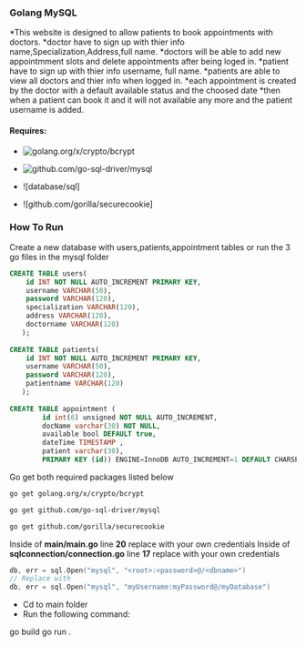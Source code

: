 ### Golang MySQL 
*This website is designed to allow patients to book appointments with doctors.
*doctor have to sign up with thier info name,Specialization,Address,full name.
*doctors will be able to add new appointmment slots and delete appointments after being loged in.
*patient have to sign up with thier info username, full name.
*patients are able to view all doctors and thier info when logged in.
*each appointment is created by the doctor with  a default available status and the choosed date 
*then when a patient can book it and it will not available any more and the patient username is added.

#### Requires: 

* ![golang.org/x/crypto/bcrypt](https://godoc.org/golang.org/x/crypto/bcrypt)

* ![github.com/go-sql-driver/mysql](https://github.com/go-sql-driver/mysql)

* ![database/sql]

* ![github.com/gorilla/securecookie]

### How To Run 

Create a new database with  users,patients,appointment tables 
or run the 3 go files in the mysql folder
```sql
CREATE TABLE users(
    id INT NOT NULL AUTO_INCREMENT PRIMARY KEY,
    username VARCHAR(50),
    password VARCHAR(120),
	specialization VARCHAR(120),
	address VARCHAR(120),
	doctorname VARCHAR(120)
   );
   
CREATE TABLE patients(
    id INT NOT NULL AUTO_INCREMENT PRIMARY KEY,
    username VARCHAR(50),
    password VARCHAR(120),
	patientname VARCHAR(120)
   );
   
CREATE TABLE appointment (
		id int(6) unsigned NOT NULL AUTO_INCREMENT,
		docName varchar(30) NOT NULL,
		available bool DEFAULT true,
		dateTime TIMESTAMP ,
		patient varchar(30),
		PRIMARY KEY (id)) ENGINE=InnoDB AUTO_INCREMENT=1 DEFAULT CHARSET=latin1;
```

Go get both required packages listed below 

```bash
go get golang.org/x/crypto/bcrypt

go get github.com/go-sql-driver/mysql

go get github.com/gorilla/securecookie

```

Inside of **main/main.go** line **20** replace <example> with your own credentials
Inside of **sqlconnection/connection.go** line **17** replace <example> with your own credentials
```go
db, err = sql.Open("mysql", "<root>:<password>@/<dbname>")
// Replace with 
db, err = sql.Open("mysql", "myUsername:myPassword@/myDatabase")
```

* Cd to main folder
* Run the following command:

go build
go run .







